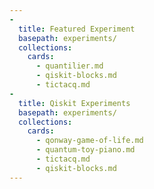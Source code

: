 ```yaml
---
-
  title: Featured Experiment
  basepath: experiments/
  collections:
    cards:
      - quantilier.md
      - qiskit-blocks.md
      - tictacq.md
-
  title: Qiskit Experiments
  basepath: experiments/
  collections:
    cards:
      - qonway-game-of-life.md
      - quantum-toy-piano.md
      - tictacq.md
      - qiskit-blocks.md
---
```


